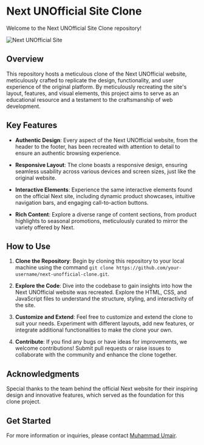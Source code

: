 # Next UNOfficial Site Clone

Welcome to the Next UNOfficial Site Clone repository!

![Next UNOfficial Site](images/next_clone_preview.png)

## Overview

This repository hosts a meticulous clone of the Next UNOfficial website, meticulously crafted to replicate the design, functionality, and user experience of the original platform. By meticulously recreating the site's layout, features, and visual elements, this project aims to serve as an educational resource and a testament to the craftsmanship of web development.

## Key Features

- **Authentic Design**: Every aspect of the Next UNOfficial website, from the header to the footer, has been recreated with attention to detail to ensure an authentic browsing experience.

- **Responsive Layout**: The clone boasts a responsive design, ensuring seamless usability across various devices and screen sizes, just like the original website.

- **Interactive Elements**: Experience the same interactive elements found on the official Next site, including dynamic product showcases, intuitive navigation bars, and engaging call-to-action buttons.

- **Rich Content**: Explore a diverse range of content sections, from product highlights to seasonal promotions, meticulously curated to mirror the variety offered by Next.

## How to Use

1. **Clone the Repository**: Begin by cloning this repository to your local machine using the command `git clone https://github.com/your-username/next-unofficial-clone.git`.

2. **Explore the Code**: Dive into the codebase to gain insights into how the Next UNOfficial website was recreated. Explore the HTML, CSS, and JavaScript files to understand the structure, styling, and interactivity of the site.

3. **Customize and Extend**: Feel free to customize and extend the clone to suit your needs. Experiment with different layouts, add new features, or integrate additional functionalities to make the clone your own.

4. **Contribute**: If you find any bugs or have ideas for improvements, we welcome contributions! Submit pull requests or raise issues to collaborate with the community and enhance the clone together.

## Acknowledgments

Special thanks to the team behind the official Next website for their inspiring design and innovative features, which served as the foundation for this clone project.

## Get Started


For more information or inquiries, please contact [Muhammad Umair](mailto:muhammadumairkhan945@gamil.com).

